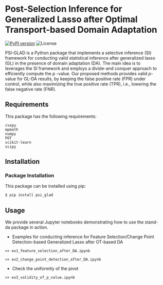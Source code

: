 # Post-Selection Inference for Generalized Lasso after Optimal Transport-based Domain Adaptation

[![PyPI version](https://img.shields.io/pypi/v/psi-glad)](https://img.shields.io/pypi/v/psi-glad)
![License](https://img.shields.io/github/license/DAIR-Group/PSI-GLAD)

PSI-GLAD is a Python package that implements a selective inference (SI) framework for conducting valid statistical inference after generalized lasso (GL) in the presence of domain adaptation (DA). The main idea is to leverages the SI framework and employs a divide-and conquer approach to efficiently compute the $p$ -value. Our proposed methods provides valid $p$-value for GL-DA results, by keeping the false positive rate (FPR) under control, while also maximizing the true positive rate (TPR), i.e., lowering the false negative rate (FNR).

## Requirements
This package has the following requirements:

    cvxpy
    mpmath
    numpy
    POT
    scikit-learn
    scipy

## Installation

### Package Installation
This package can be installed using pip:
```bash
$ pip install psi_glad
```

## Usage

We provide several Jupyter notebooks demonstrating how to use the stand-da package in action.

- Examples for conducting inference for Feature Selection/Change Point Detection-based Generalized Lasso after OT-based DA
```
>> ex1_feature_selection_after_DA.ipynb
```
```
>> ex2_change_point_detection_after_DA.ipynb
```
- Check the uniformity of the pivot
```
>> ex3_validity_of_p_value.ipynb
```